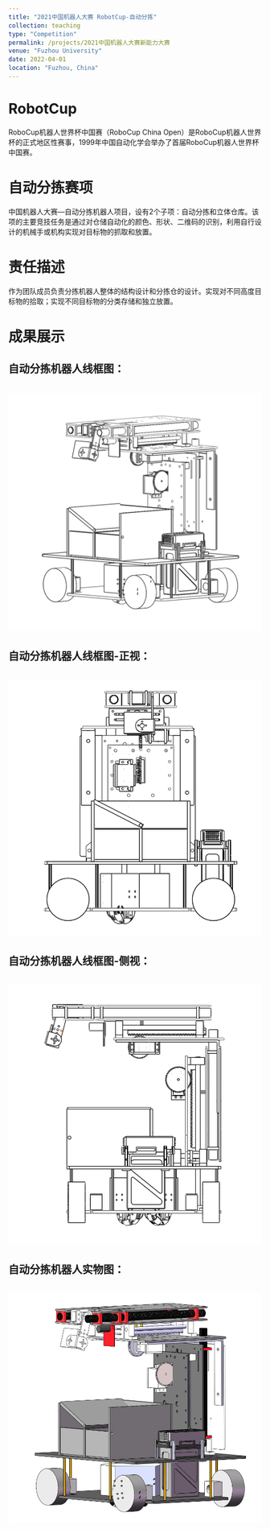```yaml
---
title: "2021中国机器人大赛 RobotCup-自动分拣"
collection: teaching
type: "Competition"
permalink: /projects/2021中国机器人大赛新能力大赛
venue: "Fuzhou University"
date: 2022-04-01
location: "Fuzhou, China"
---
```

# RobotCup

RoboCup机器人世界杯中国赛（RoboCup China Open）是RoboCup机器人世界杯的正式地区性赛事，1999年中国自动化学会举办了首届RoboCup机器人世界杯中国赛。

# 自动分拣赛项
中国机器人大赛—自动分拣机器人项目，设有2个子项：自动分拣和立体仓库。该项的主要竞技任务是通过对仓储自动化的颜色、形状、二维码的识别，利用自行设计的机械手或机构实现对目标物的抓取和放置。

# 责任描述
作为团队成员负责分拣机器人整体的结构设计和分拣仓的设计。实现对不同高度目标物的拾取；实现不同目标物的分类存储和独立放置。

# 成果展示

## 自动分拣机器人线框图：
<br/><img src='/images/Project/2021RobotCup/1.jpg'>

## 自动分拣机器人线框图-正视：
<br/><img src='/images/Project/2021RobotCup/3.jpg'>

## 自动分拣机器人线框图-侧视：
<br/><img src='/images/Project/2021RobotCup/2.jpg'>

## 自动分拣机器人实物图：
<br/><img src='/images/Project/2021RobotCup/4.jpg'>

